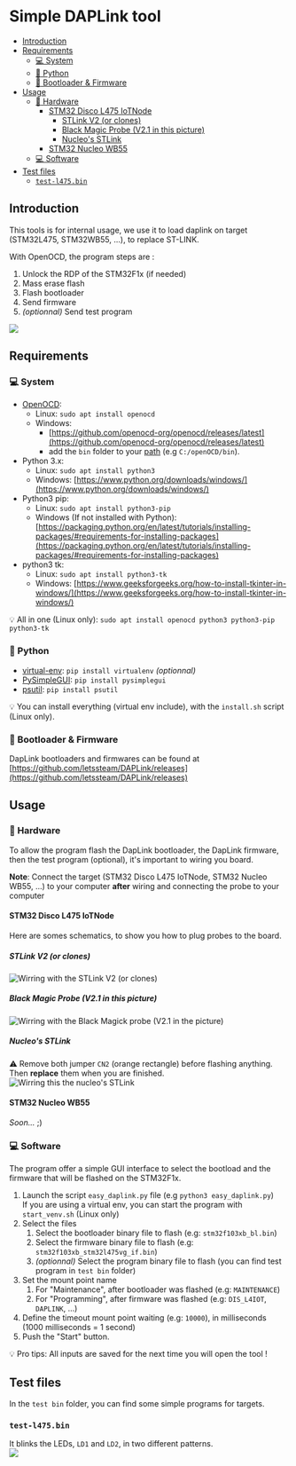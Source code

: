 # Simple DAPLink tool

 - [Introduction](#introduction)
 - [Requirements](#requirements)
   - [:computer: System](#computer-system)
   - [:snake: Python](#snake-python)
   - [:floppy_disk: Bootloader & Firmware](#floppy_disk-bootloader--firmware)
 - [Usage](#usage)
   - [:electric_plug: Hardware](#electric_plug-hardware)
     - [STM32 Disco L475 IoTNode](#stm32-disco-l475-iotnode)
       - [STLink V2 (or clones)](#stlink-v2-or-clones)
       - [Black Magic Probe (V2.1 in this picture)](#black-magic-probe-v21-in-this-picture)
       - [Nucleo's STLink](#nucleos-stlink)
     - [STM32 Nucleo WB55](#stm32-nucleo-wb55)
   - [:computer: Software](#computer-software)
 - [Test files](#test-files)
   - [`test-l475.bin`](#test-l475bin)

## Introduction
This tools is for internal usage, we use it to load daplink on target (STM32L475, STM32WB55, ...), to replace ST-LINK.

With OpenOCD, the program steps are :
  1. Unlock the RDP of the STM32F1x (if needed)
  2. Mass erase flash
  3. Flash bootloader
  4. Send firmware
  5. _(optionnal)_ Send test program 

![](doc/screenshot.png)



## Requirements

### :computer: System
  - [OpenOCD](https://openocd.org/): 
    - Linux: `sudo apt install openocd`
    - Windows:
      - [https://github.com/openocd-org/openocd/releases/latest](https://github.com/openocd-org/openocd/releases/latest)  
      - add the `bin` folder to your [path](https://www.architectryan.com/2018/03/17/add-to-the-path-on-windows-10/) (e.g `C:/openOCD/bin`).
  - Python 3.x: 
    - Linux: `sudo apt install python3`
    - Windows: [https://www.python.org/downloads/windows/](https://www.python.org/downloads/windows/)
  - Python3 pip: 
    - Linux: `sudo apt install python3-pip`
    - Windows (If not installed with Python): [https://packaging.python.org/en/latest/tutorials/installing-packages/#requirements-for-installing-packages](https://packaging.python.org/en/latest/tutorials/installing-packages/#requirements-for-installing-packages)
  - python3 tk: 
    - Linux: `sudo apt install python3-tk`
    - Windows: [https://www.geeksforgeeks.org/how-to-install-tkinter-in-windows/](https://www.geeksforgeeks.org/how-to-install-tkinter-in-windows/)

:bulb: All in one (Linux only): `sudo apt install openocd python3 python3-pip python3-tk` 

### :snake: Python
  - [virtual-env](https://docs.python-guide.org/dev/virtualenvs/#lower-level-virtualenv): `pip install virtualenv` _(optionnal)_
  - [PySimpleGUI](https://pysimplegui.readthedocs.io/en/latest/): `pip install pysimplegui`
  - [psutil](https://psutil.readthedocs.io/en/latest/): `pip install psutil`

:bulb: You can install everything (virtual env include), with the `install.sh` script  (Linux only).

### :floppy_disk: Bootloader & Firmware
DapLink bootloaders and firmwares can be found at [https://github.com/letssteam/DAPLink/releases](https://github.com/letssteam/DAPLink/releases)

## Usage

### :electric_plug: Hardware
To allow the program flash the DapLink bootloader, the DapLink firmware, then the test program (optional), it's important to wiring you board.

**Note**: Connect the target (STM32 Disco L475 IoTNode, STM32 Nucleo WB55, ...) to your computer **after** wiring and connecting the probe to your computer

#### STM32 Disco L475 IoTNode
Here are somes schematics, to show you how to plug probes to the board.

##### STLink V2 (or clones)
![](doc/wiring_l475_stlinkv2.png "Wirring with the STLink V2 (or clones)")

##### Black Magic Probe (V2.1 in this picture)
![](doc/wiring_l475_bmp.png "Wirring with the Black Magick probe (V2.1 in the picture)")

##### Nucleo's STLink  
:warning: Remove both jumper `CN2` (orange rectangle) before flashing anything. Then **replace** them when you are finished.
![](doc/wiring_l475_nucleo.png "Wirring this the nucleo's STLink")

#### STM32 Nucleo WB55
_Soon..._ ;)

### :computer: Software
The program offer a simple GUI interface to select the bootload and the firmware that will be flashed on the STM32F1x.

  1. Launch the script `easy_daplink.py` file (e.g `python3 easy_daplink.py`)  
      If you are using a virtual env, you can start the program with `start_venv.sh` (Linux only)
  2. Select the files
     1. Select the bootloader binary file to flash (e.g: `stm32f103xb_bl.bin`)
     2. Select the firmware binary file to flash (e.g: `stm32f103xb_stm32l475vg_if.bin`)
     3. _(optionnal)_ Select the program binary file to flash (you can find test program in `test bin` folder)
  3. Set the mount point name
     1. For "Maintenance", after bootloader was flashed (e.g: `MAINTENANCE`)
     2. For "Programming", after firmware was flashed (e.g: `DIS_L4IOT`, `DAPLINK`, ...)
  4. Define the timeout mount point waiting (e.g: `10000`), in milliseconds (1000 milliseconds = 1 second)
  5. Push the "Start" button.

:bulb: Pro tips: All inputs are saved for the next time you will open the tool !


## Test files
In the `test bin` folder, you can find some simple programs for targets. 

### `test-l475.bin`
It blinks the LEDs, `LD1` and `LD2`, in two different patterns.  
![](doc/test_l475.gif)